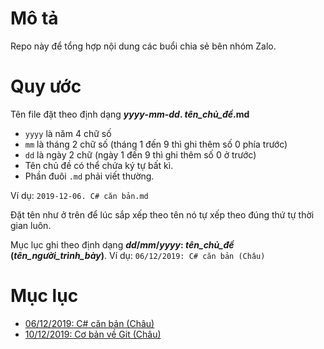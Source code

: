 # Mô tả
Repo này để tổng hợp nội dung các buổi chia sẻ bên nhóm Zalo.

# Quy ước
Tên file đặt theo định dạng ***yyyy*-*mm*-*dd*. *tên_chủ_đề*.md**

- `yyyy` là năm 4 chữ số
- `mm` là tháng 2 chữ số (tháng 1 đến 9 thì ghi thêm số 0 phía trước)
- `dd` là ngày 2 chữ (ngày 1 đến 9 thì ghi thêm số 0 ở trước)
- Tên chủ đề có thể chứa ký tự bất kì.
- Phần đuôi `.md` phải viết thường.

Ví dụ: `2019-12-06. C# căn bản.md`

Đặt tên như ở trên để lúc sắp xếp theo tên nó tự xếp theo đúng thứ tự thời gian luôn.

Mục lục ghi theo định dạng ***dd*/*mm*/*yyyy*: *tên_chủ_đề* (*tên_người_trình_bày*)**.
Ví dụ: `06/12/2019: C# căn bản (Châu)`

# Mục lục
- [06/12/2019: C# căn bản (Châu)](2019-12-06.%20C%23%20căn%20bản.md)
- [10/12/2019: Cơ bản về Git (Châu)](2019-12-10.%20Git%20c%C6%A1%20b%E1%BA%A3n.md)